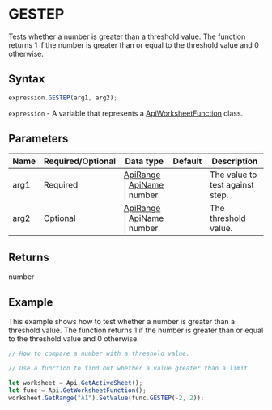 # GESTEP

Tests whether a number is greater than a threshold value. The function returns 1 if the number is greater than or equal to the threshold value and 0 otherwise.

## Syntax

```javascript
expression.GESTEP(arg1, arg2);
```

`expression` - A variable that represents a [ApiWorksheetFunction](../ApiWorksheetFunction.md) class.

## Parameters

| **Name** | **Required/Optional** | **Data type** | **Default** | **Description** |
| ------------- | ------------- | ------------- | ------------- | ------------- |
| arg1 | Required | [ApiRange](../../ApiRange/ApiRange.md) \| [ApiName](../../ApiName/ApiName.md) \| number |  | The value to test against step. |
| arg2 | Optional | [ApiRange](../../ApiRange/ApiRange.md) \| [ApiName](../../ApiName/ApiName.md) \| number |  | The threshold value. |

## Returns

number

## Example

This example shows how to test whether a number is greater than a threshold value. The function returns 1 if the number is greater than or equal to the threshold value and 0 otherwise.

```javascript editor-xlsx
// How to compare a number with a threshold value.

// Use a function to find out whether a value greater than a limit.

let worksheet = Api.GetActiveSheet();
let func = Api.GetWorksheetFunction();
worksheet.GetRange("A1").SetValue(func.GESTEP(-2, 2));
```
